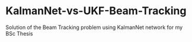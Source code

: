 # KalmanNet-vs-UKF-Beam-Tracking
Solution of the Beam Tracking problem using KalmanNet network for my BSc Thesis
